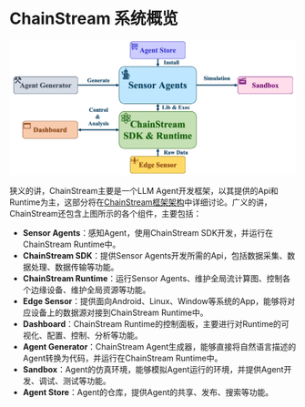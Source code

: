# ChainStream 系统概览

<img src="../../../img/ChainStreamMainComponents.png">


狭义的讲，ChainStream主要是一个LLM Agent开发框架，以其提供的Api和Runtime为主，这部分将在[ChainStream框架架构](../CHAINSTREAM_FRAMEWORK_OVERVIEW/)中详细讨论。广义的讲，ChainStream还包含上图所示的各个组件，主要包括：

- **Sensor Agents**：感知Agent，使用ChainStream SDK开发，并运行在ChainStream Runtime中。
- **ChainStream SDK**：提供Sensor Agents开发所需的Api，包括数据采集、数据处理、数据传输等功能。
- **ChainStream Runtime**：运行Sensor Agents、维护全局流计算图、控制各个边缘设备、维护全局资源等功能。
- **Edge Sensor**：提供面向Android、Linux、Window等系统的App，能够将对应设备上的数据源对接到ChainStream Runtime中。
- **Dashboard**：ChainStream Runtime的控制面板，主要进行对Runtime的可视化、配置、控制、分析等功能。
- **Agent Generator**：ChainStream Agent生成器，能够直接将自然语言描述的Agent转换为代码，并运行在ChainStream Runtime中。
- **Sandbox**：Agent的仿真环境，能够模拟Agent运行的环境，并提供Agent开发、调试、测试等功能。
- **Agent Store**：Agent的仓库，提供Agent的共享、发布、搜索等功能。

